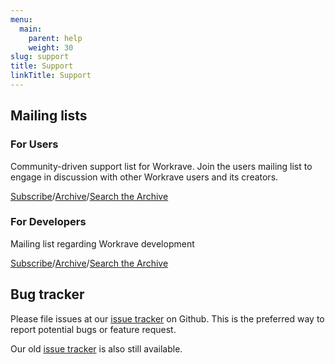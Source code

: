 ```yaml
---
menu:
  main:
    parent: help
    weight: 30
slug: support
title: Support
linkTitle: Support
---
```

## Mailing lists

### For Users

Community-driven support list for Workrave. Join the users mailing list to
engage in discussion with other Workrave users and its creators.

[Subscribe](https://sourceforge.net/projects/workrave/lists/workrave-user)/[Archive](https://sourceforge.net/p/workrave/mailman/workrave-user)/[Search the Archive](https://sourceforge.net/p/workrave/mailman/search/?mail_list=workrave-user)

### For Developers

Mailing list regarding Workrave development

[Subscribe](https://sourceforge.net/projects/workrave/lists/workrave-devel)/[Archive](https://sourceforge.net/p/workrave/mailman/workrave-devel)/[Search the Archive](https://sourceforge.net/p/workrave/mailman/search/?mail_list=workrave-devel)

## Bug tracker

Please file issues at our [issue tracker](https://github.com/rcaelers/workrave/issues) on Github. This is the preferred way
to report potential bugs or feature request.

Our old [issue tracker](http://issues.workrave.org) is also still available.
